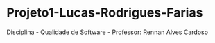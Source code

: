 # Projeto1-Lucas-Rodrigues-Farias
Disciplina - Qualidade de Software - Professor: Rennan Alves Cardoso
